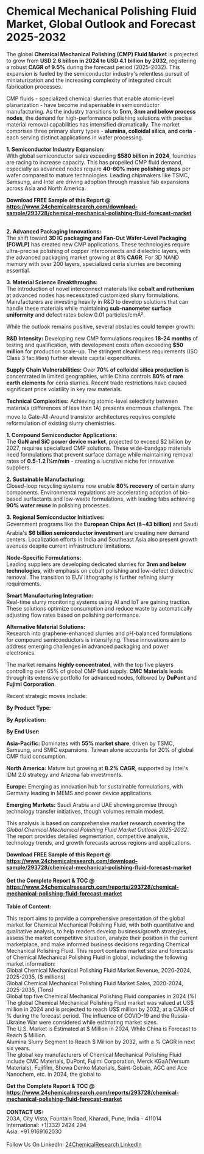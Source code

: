 <h1>Chemical Mechanical Polishing Fluid Market, Global Outlook and Forecast 2025-2032</h1><p>The global <strong>Chemical Mechanical Polishing (CMP) Fluid Market</strong> is projected to grow from <strong>USD 2.6 billion in 2024 to USD 4.1 billion by 2032</strong>, registering a robust <strong>CAGR of 9.5%</strong> during the forecast period (2025-2032). This expansion is fueled by the semiconductor industry's relentless pursuit of miniaturization and the increasing complexity of integrated circuit fabrication processes.</p><p>CMP fluids - specialized chemical slurries that enable atomic-level planarization - have become indispensable in semiconductor manufacturing. As the industry transitions to <strong>5nm, 3nm and below process nodes</strong>, the demand for high-performance polishing solutions with precise material removal capabilities has intensified dramatically. The market comprises three primary slurry types - <strong>alumina, colloidal silica, and ceria</strong> - each serving distinct applications in wafer processing.</p><p><strong>1. Semiconductor Industry Expansion:</strong><br>
With global semiconductor sales exceeding <strong>$580 billion in 2024</strong>, foundries are racing to increase capacity. This has propelled CMP fluid demand, especially as advanced nodes require <strong>40-60% more polishing steps</strong> per wafer compared to mature technologies. Leading chipmakers like TSMC, Samsung, and Intel are driving adoption through massive fab expansions across Asia and North America.</p><div><b>Download FREE Sample of this Report @ 
            <a href="https://www.24chemicalresearch.com/download-sample/293728/chemical-mechanical-polishing-fluid-forecast-market">
            https://www.24chemicalresearch.com/download-sample/293728/chemical-mechanical-polishing-fluid-forecast-market</a></b></div><br><p><strong>2. Advanced Packaging Innovations:</strong><br>
The shift toward <strong>3D IC packaging and Fan-Out Wafer-Level Packaging (FOWLP)</strong> has created new CMP applications. These technologies require ultra-precise polishing of copper interconnects and dielectric layers, with the advanced packaging market growing at <strong>8% CAGR</strong>. For 3D NAND memory with over 200 layers, specialized ceria slurries are becoming essential.</p><p><strong>3. Material Science Breakthroughs:</strong><br>
The introduction of novel interconnect materials like <strong>cobalt and ruthenium</strong> at advanced nodes has necessitated customized slurry formulations. Manufacturers are investing heavily in R&amp;D to develop solutions that can handle these materials while maintaining <strong>sub-nanometer surface uniformity</strong> and defect rates below 0.01 particles/cmÂ².</p><p>While the outlook remains positive, several obstacles could temper growth:</p><p><strong>R&amp;D Intensity:</strong> Developing new CMP formulations requires <strong>18-24 months</strong> of testing and qualification, with development costs often exceeding <strong>$50 million</strong> for production scale-up. The stringent cleanliness requirements (ISO Class 3 facilities) further elevate capital expenditures.</p><p><strong>Supply Chain Vulnerabilities:</strong> Over <strong>70% of colloidal silica production</strong> is concentrated in limited geographies, while China controls <strong>80% of rare earth elements</strong> for ceria slurries. Recent trade restrictions have caused significant price volatility in key raw materials.</p><p><strong>Technical Complexities:</strong> Achieving atomic-level selectivity between materials (differences of less than 1Ã) presents enormous challenges. The move to Gate-All-Around transistor architectures requires complete reformulation of existing slurry chemistries.</p><p><strong>1. Compound Semiconductor Applications:</strong><br>
The <strong>GaN and SiC power device market</strong>, projected to exceed $2 billion by 2027, requires specialized CMP solutions. These wide-bandgap materials need formulations that prevent surface damage while maintaining removal rates of <strong>0.5-1.2 Î¼m/min</strong> - creating a lucrative niche for innovative suppliers.</p><p><strong>2. Sustainable Manufacturing:</strong><br>
Closed-loop recycling systems now enable <strong>80% recovery</strong> of certain slurry components. Environmental regulations are accelerating adoption of bio-based surfactants and low-waste formulations, with leading fabs achieving <strong>90% water reuse</strong> in polishing processes.</p><p><strong>3. Regional Semiconductor Initiatives:</strong><br>
Government programs like the <strong>European Chips Act (â¬43 billion)</strong> and Saudi Arabia's <strong>$6 billion semiconductor investment</strong> are creating new demand centers. Localization efforts in India and Southeast Asia also present growth avenues despite current infrastructure limitations.</p><p><strong>Node-Specific Formulations:</strong><br>
    Leading suppliers are developing dedicated slurries for <strong>3nm and below technologies</strong>, with emphasis on cobalt polishing and low-defect dielectric removal. The transition to EUV lithography is further refining slurry requirements.</p><p><strong>Smart Manufacturing Integration:</strong><br>
    Real-time slurry monitoring systems using AI and IoT are gaining traction. These solutions optimize consumption and reduce waste by automatically adjusting flow rates based on polishing performance.</p><p><strong>Alternative Material Solutions:</strong><br>
    Research into graphene-enhanced slurries and pH-balanced formulations for compound semiconductors is intensifying. These innovations aim to address emerging challenges in advanced packaging and power electronics.</p><p>The market remains <strong>highly concentrated</strong>, with the top five players controlling over 65% of global CMP fluid supply. <strong>CMC Materials</strong> leads through its extensive portfolio for advanced nodes, followed by <strong>DuPont</strong> and <strong>Fujimi Corporation</strong>.</p><p>Recent strategic moves include:</p><p><strong>By Product Type:</strong></p><p><strong>By Application:</strong></p><p><strong>By End User:</strong></p><p><strong>Asia-Pacific:</strong> Dominates with <strong>55% market share</strong>, driven by TSMC, Samsung, and SMIC expansions. Taiwan alone accounts for 20% of global CMP fluid consumption.</p><p><strong>North America:</strong> Mature but growing at <strong>8.2% CAGR</strong>, supported by Intel's IDM 2.0 strategy and Arizona fab investments.</p><p><strong>Europe:</strong> Emerging as innovation hub for sustainable formulations, with Germany leading in MEMS and power device applications.</p><p><strong>Emerging Markets:</strong> Saudi Arabia and UAE showing promise through technology transfer initiatives, though volumes remain modest.</p><p>This analysis is based on comprehensive market research covering the <em>Global Chemical Mechanical Polishing Fluid Market Outlook 2025-2032</em>. The report provides detailed segmentation, competitive analysis, technology trends, and growth forecasts across regions and applications.</p><div><b>Download FREE Sample of this Report @ 
            <a href="https://www.24chemicalresearch.com/download-sample/293728/chemical-mechanical-polishing-fluid-forecast-market">
            https://www.24chemicalresearch.com/download-sample/293728/chemical-mechanical-polishing-fluid-forecast-market</a></b></div><br><div><b>Get the Complete Report & TOC @ 
            <a href="https://www.24chemicalresearch.com/reports/293728/chemical-mechanical-polishing-fluid-forecast-market">
            https://www.24chemicalresearch.com/reports/293728/chemical-mechanical-polishing-fluid-forecast-market</a></b></div><br>
            <b>Table of Content:</b><p>This report aims to provide a comprehensive presentation of the global market for Chemical Mechanical Polishing Fluid, with both quantitative and qualitative analysis, to help readers develop business/growth strategies, assess the market competitive situation, analyze their position in the current marketplace, and make informed business decisions regarding Chemical Mechanical Polishing Fluid. This report contains market size and forecasts of Chemical Mechanical Polishing Fluid in global, including the following market information:<br />
Global Chemical Mechanical Polishing Fluid Market Revenue, 2020-2024, 2025-2035, ($ millions)<br />
Global Chemical Mechanical Polishing Fluid Market Sales, 2020-2024, 2025-2035, (Tons)<br />
Global top five Chemical Mechanical Polishing Fluid companies in 2024 (%)<br />
The global Chemical Mechanical Polishing Fluid market was valued at US$ million in 2024 and is projected to reach US$ million by 2032, at a CAGR of % during the forecast period. The influence of COVID-19 and the Russia-Ukraine War were considered while estimating market sizes.<br />
The U.S. Market is Estimated at $ Million in 2024, While China is Forecast to Reach $ Million.<br />
Alumina Slurry Segment to Reach $ Million by 2032, with a % CAGR in next six years.<br />
The global key manufacturers of Chemical Mechanical Polishing Fluid include CMC Materials, DuPont, Fujimi Corporation, Merck KGaA(Versum Materials), Fujifilm, Showa Denko Materials, Saint-Gobain, AGC and Ace Nanochem, etc. in 2024, the global to</p><div><b>Get the Complete Report & TOC @ 
            <a href="https://www.24chemicalresearch.com/reports/293728/chemical-mechanical-polishing-fluid-forecast-market">
            https://www.24chemicalresearch.com/reports/293728/chemical-mechanical-polishing-fluid-forecast-market</a></b></div><br><b>CONTACT US:</b><br>
            203A, City Vista, Fountain Road, Kharadi, Pune, India - 411014<br>
            International: +1(332) 2424 294<br>
            Asia: +91 9169162030 <br><br>
            Follow Us On LinkedIn: <a href="https://www.linkedin.com/company/24chemicalresearch/">24ChemicalResearch LinkedIn</a>